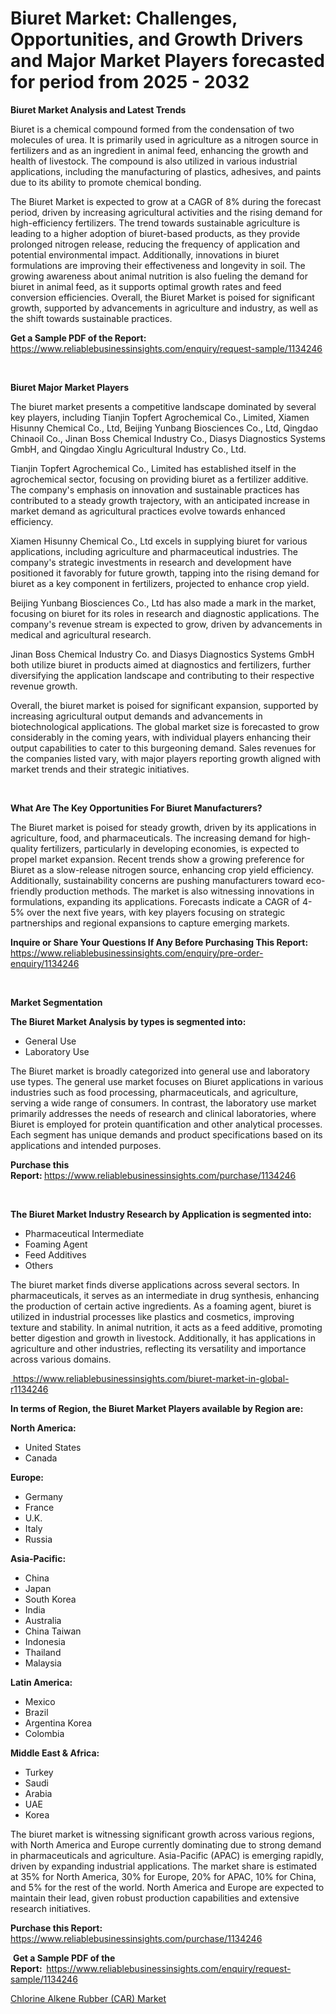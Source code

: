 <p><h1>Biuret Market: Challenges, Opportunities, and Growth Drivers and Major Market Players forecasted for period from 2025 - 2032</h1></p><p><strong>Biuret Market Analysis and Latest Trends</strong></p>
<p><p>Biuret is a chemical compound formed from the condensation of two molecules of urea. It is primarily used in agriculture as a nitrogen source in fertilizers and as an ingredient in animal feed, enhancing the growth and health of livestock. The compound is also utilized in various industrial applications, including the manufacturing of plastics, adhesives, and paints due to its ability to promote chemical bonding.</p><p>The Biuret Market is expected to grow at a CAGR of 8% during the forecast period, driven by increasing agricultural activities and the rising demand for high-efficiency fertilizers. The trend towards sustainable agriculture is leading to a higher adoption of biuret-based products, as they provide prolonged nitrogen release, reducing the frequency of application and potential environmental impact. Additionally, innovations in biuret formulations are improving their effectiveness and longevity in soil. The growing awareness about animal nutrition is also fueling the demand for biuret in animal feed, as it supports optimal growth rates and feed conversion efficiencies. Overall, the Biuret Market is poised for significant growth, supported by advancements in agriculture and industry, as well as the shift towards sustainable practices.</p></p>
<p><strong>Get a Sample PDF of the Report:&nbsp;</strong> <a href="https://www.reliablebusinessinsights.com/enquiry/request-sample/1134246?utm_campaign=2301&utm_medium=2&utm_source=Github&utm_content=ia&utm_term=25032025&utm_id=biuret">https://www.reliablebusinessinsights.com/enquiry/request-sample/1134246</a></p>
<p>&nbsp;</p>
<p><strong>Biuret Major Market Players</strong></p>
<p><p>The biuret market presents a competitive landscape dominated by several key players, including Tianjin Topfert Agrochemical Co., Limited, Xiamen Hisunny Chemical Co., Ltd, Beijing Yunbang Biosciences Co., Ltd, Qingdao Chinaoil Co., Jinan Boss Chemical Industry Co., Diasys Diagnostics Systems GmbH, and Qingdao Xinglu Agricultural Industry Co., Ltd. </p><p>Tianjin Topfert Agrochemical Co., Limited has established itself in the agrochemical sector, focusing on providing biuret as a fertilizer additive. The company's emphasis on innovation and sustainable practices has contributed to a steady growth trajectory, with an anticipated increase in market demand as agricultural practices evolve towards enhanced efficiency.</p><p>Xiamen Hisunny Chemical Co., Ltd excels in supplying biuret for various applications, including agriculture and pharmaceutical industries. The company's strategic investments in research and development have positioned it favorably for future growth, tapping into the rising demand for biuret as a key component in fertilizers, projected to enhance crop yield.</p><p>Beijing Yunbang Biosciences Co., Ltd has also made a mark in the market, focusing on biuret for its roles in research and diagnostic applications. The company's revenue stream is expected to grow, driven by advancements in medical and agricultural research.</p><p>Jinan Boss Chemical Industry Co. and Diasys Diagnostics Systems GmbH both utilize biuret in products aimed at diagnostics and fertilizers, further diversifying the application landscape and contributing to their respective revenue growth. </p><p>Overall, the biuret market is poised for significant expansion, supported by increasing agricultural output demands and advancements in biotechnological applications. The global market size is forecasted to grow considerably in the coming years, with individual players enhancing their output capabilities to cater to this burgeoning demand. Sales revenues for the companies listed vary, with major players reporting growth aligned with market trends and their strategic initiatives.</p></p>
<p>&nbsp;</p>
<p><strong>What Are The Key Opportunities For Biuret Manufacturers?</strong></p>
<p><p>The Biuret market is poised for steady growth, driven by its applications in agriculture, food, and pharmaceuticals. The increasing demand for high-quality fertilizers, particularly in developing economies, is expected to propel market expansion. Recent trends show a growing preference for Biuret as a slow-release nitrogen source, enhancing crop yield efficiency. Additionally, sustainability concerns are pushing manufacturers toward eco-friendly production methods. The market is also witnessing innovations in formulations, expanding its applications. Forecasts indicate a CAGR of 4-5% over the next five years, with key players focusing on strategic partnerships and regional expansions to capture emerging markets.</p></p>
<p><strong>Inquire or Share Your Questions If Any Before Purchasing This Report:</strong> <a href="https://www.reliablebusinessinsights.com/enquiry/pre-order-enquiry/1134246?utm_campaign=2301&utm_medium=2&utm_source=Github&utm_content=ia&utm_term=25032025&utm_id=biuret">https://www.reliablebusinessinsights.com/enquiry/pre-order-enquiry/1134246</a></p>
<p>&nbsp;</p>
<p><strong>Market Segmentation</strong></p>
<p><strong>The Biuret Market Analysis by types is segmented into:</strong></p>
<p><ul><li>General Use</li><li>Laboratory Use</li></ul></p>
<p><p>The Biuret market is broadly categorized into general use and laboratory use types. The general use market focuses on Biuret applications in various industries such as food processing, pharmaceuticals, and agriculture, serving a wide range of consumers. In contrast, the laboratory use market primarily addresses the needs of research and clinical laboratories, where Biuret is employed for protein quantification and other analytical processes. Each segment has unique demands and product specifications based on its applications and intended purposes.</p></p>
<p><strong>Purchase this Report:&nbsp;</strong><a href="https://www.reliablebusinessinsights.com/purchase/1134246?utm_campaign=2301&utm_medium=2&utm_source=Github&utm_content=ia&utm_term=25032025&utm_id=biuret">https://www.reliablebusinessinsights.com/purchase/1134246</a></p>
<p>&nbsp;</p>
<p><strong>The Biuret Market Industry Research by Application is segmented into:</strong></p>
<p><ul><li>Pharmaceutical Intermediate</li><li>Foaming Agent</li><li>Feed Additives</li><li>Others</li></ul></p>
<p><p>The biuret market finds diverse applications across several sectors. In pharmaceuticals, it serves as an intermediate in drug synthesis, enhancing the production of certain active ingredients. As a foaming agent, biuret is utilized in industrial processes like plastics and cosmetics, improving texture and stability. In animal nutrition, it acts as a feed additive, promoting better digestion and growth in livestock. Additionally, it has applications in agriculture and other industries, reflecting its versatility and importance across various domains.</p></p>
<p><a href="https://www.reliablebusinessinsights.com/biuret-market-in-global-r1134246?utm_campaign=2301&utm_medium=2&utm_source=Github&utm_content=ia&utm_term=25032025&utm_id=biuret">&nbsp;https://www.reliablebusinessinsights.com/biuret-market-in-global-r1134246</a></p>
<p><strong>In terms of Region, the Biuret Market Players available by Region are:</strong></p>
<p>
    <p> <strong> North America: </strong>
        <ul>
            <li>United States</li>
            <li>Canada</li>
        </ul>
        </p> 
    <p> <strong> Europe: </strong>
        <ul>
            <li>Germany</li>
            <li>France</li>
            <li>U.K.</li>
            <li>Italy</li>
            <li>Russia</li>
        </ul>
        </p> 
    <p> <strong> Asia-Pacific: </strong>
        <ul>
            <li>China</li>
            <li>Japan</li>
            <li>South Korea</li>
            <li>India</li>
            <li>Australia</li>
            <li>China Taiwan</li>
            <li>Indonesia</li>
            <li>Thailand</li>
            <li>Malaysia</li>
        </ul>
        </p> 
    <p> <strong> Latin America: </strong>
        <ul>
            <li>Mexico</li>
            <li>Brazil</li>
            <li>Argentina Korea</li>
            <li>Colombia</li>
        </ul>
        </p> 
    <p> <strong> Middle East & Africa: </strong>
        <ul>
            <li>Turkey</li>
            <li>Saudi</li>
            <li>Arabia</li>
            <li>UAE</li>
            <li>Korea</li>
        </ul>
    </p>
    </p>
<p><p>The biuret market is witnessing significant growth across various regions, with North America and Europe currently dominating due to strong demand in pharmaceuticals and agriculture. Asia-Pacific (APAC) is emerging rapidly, driven by expanding industrial applications. The market share is estimated at 35% for North America, 30% for Europe, 20% for APAC, 10% for China, and 5% for the rest of the world. North America and Europe are expected to maintain their lead, given robust production capabilities and extensive research initiatives.</p></p>
<p><strong>Purchase this Report: </strong><a href="https://www.reliablebusinessinsights.com/purchase/1134246?utm_campaign=2301&utm_medium=2&utm_source=Github&utm_content=ia&utm_term=25032025&utm_id=biuret">https://www.reliablebusinessinsights.com/purchase/1134246</a></p>
<p>&nbsp;<strong>Get a Sample PDF of the Report:&nbsp;&nbsp;</strong><a href="https://www.reliablebusinessinsights.com/enquiry/request-sample/1134246?utm_campaign=2301&utm_medium=2&utm_source=Github&utm_content=ia&utm_term=25032025&utm_id=biuret">https://www.reliablebusinessinsights.com/enquiry/request-sample/1134246</a></p>
<p><strong></strong></p>
<p><p><a href="https://github.com/kbollin866/Market-Research-Report-List-1/blob/main/chlorine-alkene-rubber-car-market.md?utm_campaign=2301&utm_medium=2&utm_source=Github&utm_content=ia&utm_term=25032025&utm_id=biuret">Chlorine Alkene Rubber (CAR) Market</a></p></p>